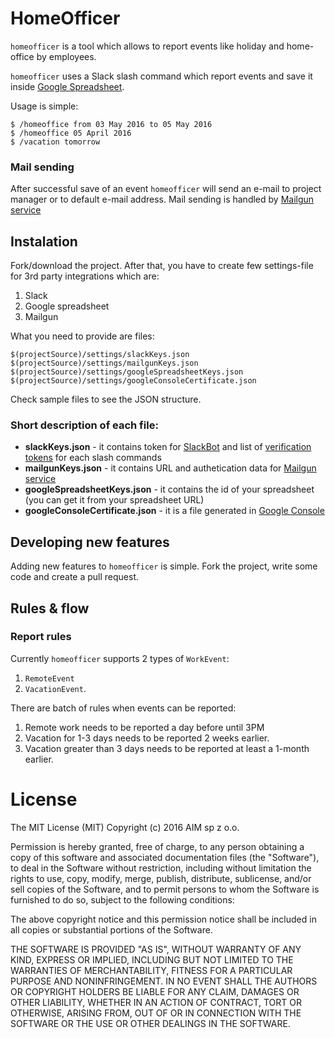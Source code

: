 # HomeOfficer

`homeofficer` is a tool which allows to report events like holiday and home-office by employees. 

`homeofficer` uses a Slack slash command which report events and save it inside [Google Spreadsheet](https://docs.google.com/spreadsheets/d/1kJXkLKA9EkLbaKZqTQfMvHzFHP674IU4SxvK4E7_b5k/edit#gid=0).

Usage is simple:
```
$ /homeoffice from 03 May 2016 to 05 May 2016
$ /homeoffice 05 April 2016
$ /vacation tomorrow
```

### Mail sending
After successful save of an event `homeofficer` will send an e-mail to project manager or to default e-mail address. Mail sending is handled by [Mailgun service](www.mailgun.com)

## Instalation
Fork/download the project. After that, you have to create few settings-file for 3rd party integrations which are:
1. Slack
2. Google spreadsheet
3. Mailgun

What you need to provide are files:

```
$(projectSource)/settings/slackKeys.json
$(projectSource)/settings/mailgunKeys.json
$(projectSource)/settings/googleSpreadsheetKeys.json
$(projectSource)/settings/googleConsoleCertificate.json
```

Check sample files to see the JSON structure.
### Short description of each file:
- **slackKeys.json** - it contains token for [SlackBot](https://api.slack.com/bot-users) and list of [verification tokens](https://api.slack.com/slash-commands) for each slash commands
- **mailgunKeys.json** - it contains URL and authetication data for [Mailgun service](https://mailgun.com/cp)
- **googleSpreadsheetKeys.json** - it contains the id of your spreadsheet (you can get it from your spreadsheet URL)
- **googleConsoleCertificate.json** - it is a file generated in [Google Console](https://developers.google.com/identity/protocols/OAuth2ServiceAccount#creatinganaccount)



## Developing new features
Adding new features to `homeofficer` is simple. Fork the project, write some code and create a pull request.

## Rules & flow

### Report rules
Currently `homeofficer` supports 2 types of `WorkEvent`:
1. `RemoteEvent`
2. `VacationEvent`. 

There are batch of rules when events can be reported:

1. Remote work needs to be reported a day before until 3PM
2. Vacation for 1-3 days needs to be reported 2 weeks earlier.
3. Vacation greater than 3 days needs to be reported at least a 1-month earlier.

# License
The MIT License (MIT)
Copyright (c) 2016 AIM sp z o.o.

Permission is hereby granted, free of charge, to any person obtaining a copy of this software and associated documentation files (the "Software"), to deal in the Software without restriction, including without limitation the rights to use, copy, modify, merge, publish, distribute, sublicense, and/or sell copies of the Software, and to permit persons to whom the Software is furnished to do so, subject to the following conditions:

The above copyright notice and this permission notice shall be included in all copies or substantial portions of the Software.

THE SOFTWARE IS PROVIDED "AS IS", WITHOUT WARRANTY OF ANY KIND, EXPRESS OR IMPLIED, INCLUDING BUT NOT LIMITED TO THE WARRANTIES OF MERCHANTABILITY, FITNESS FOR A PARTICULAR PURPOSE AND NONINFRINGEMENT. IN NO EVENT SHALL THE AUTHORS OR COPYRIGHT HOLDERS BE LIABLE FOR ANY CLAIM, DAMAGES OR OTHER LIABILITY, WHETHER IN AN ACTION OF CONTRACT, TORT OR OTHERWISE, ARISING FROM, OUT OF OR IN CONNECTION WITH THE SOFTWARE OR THE USE OR OTHER DEALINGS IN THE SOFTWARE.